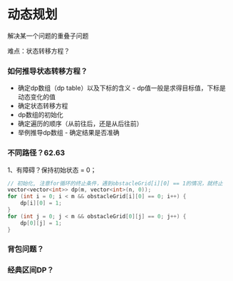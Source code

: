 # 动态规划

解决某一个问题的重叠子问题

难点：状态转移方程？



### 如何推导状态转移方程？

- 确定dp数组（dp table）以及下标的含义 - dp值一般是求得目标值，下标是动态变化的值
- 确定状态转移方程
- dp数组的初始化
- 确定遍历的顺序（从前往后，还是从后往前）
- 举例推导dp数组 - 确定结果是否准确



### 不同路径？62.63

1、有障碍？保持初始状态 = 0；

```cpp
// 初始化, 注意for循环的终止条件，遇到obstacleGrid[i][0] == 1的情况，就终止
vector<vector<int>> dp(m, vector<int>(n, 0));
for (int i = 0; i < m && obstacleGrid[i][0] == 0; i++) {
    dp[i][0] = 1;
}
for (int j = 0; j < m && obstacleGrid[0][j] == 0; j++) {
    dp[0][j] = 1;
}

```



### 背包问题？





### 经典区间DP？


